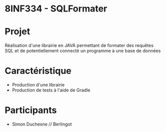 # 8INF334 - SQLFormater
# Projet 
Réalisation d'une librairie en JAVA permettant de formater des requêtes SQL et de potentiellement connecté un programme à une base de données

# Caractéristique
* Production d'une librairie
* Production de tests à l'aide de Gradle

# Participants
* Simon Duchesne // Berlingot